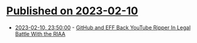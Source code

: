 # [Published on 2023-02-10](index.md)

* [2023-02-10, 23:50:00](https://yro.slashdot.org/story/23/02/10/2243240/github-and-eff-back-youtube-ripper-in-legal-battle-with-the-riaa?utm_source=rss1.0mainlinkanon&utm_medium=feed) - [GitHub and EFF Back YouTube Ripper In Legal Battle With the RIAA](https://yro.slashdot.org/story/23/02/10/2243240/github-and-eff-back-youtube-ripper-in-legal-battle-with-the-riaa?utm_source=rss1.0mainlinkanon&utm_medium=feed)
